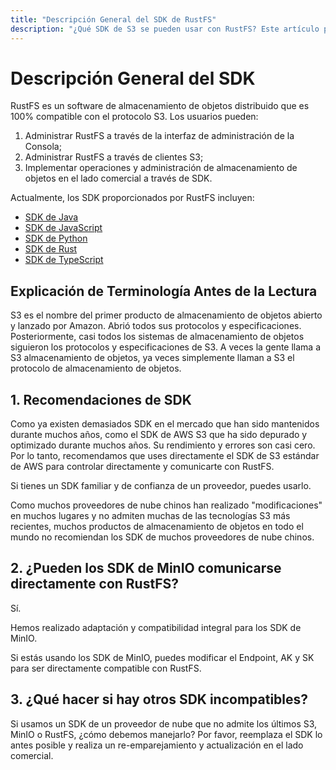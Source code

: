 ```yaml
---
title: "Descripción General del SDK de RustFS"
description: "¿Qué SDK de S3 se pueden usar con RustFS? Este artículo proporciona una explicación detallada."
---
```


# Descripción General del SDK

RustFS es un software de almacenamiento de objetos distribuido que es 100% compatible con el protocolo S3. Los usuarios pueden:

1. Administrar RustFS a través de la interfaz de administración de la Consola;
2. Administrar RustFS a través de clientes S3;
3. Implementar operaciones y administración de almacenamiento de objetos en el lado comercial a través de SDK.

Actualmente, los SDK proporcionados por RustFS incluyen:

- [SDK de Java](./java.md)
- [SDK de JavaScript](./javascript.md)
- [SDK de Python](./python.md)
- [SDK de Rust](./rust.md)
- [SDK de TypeScript](./typescript.md)

## Explicación de Terminología Antes de la Lectura

S3 es el nombre del primer producto de almacenamiento de objetos abierto y lanzado por Amazon. Abrió todos sus protocolos y especificaciones. Posteriormente, casi todos los sistemas de almacenamiento de objetos siguieron los protocolos y especificaciones de S3. A veces la gente llama a S3 almacenamiento de objetos, ya veces simplemente llaman a S3 el protocolo de almacenamiento de objetos.

## 1. Recomendaciones de SDK

Como ya existen demasiados SDK en el mercado que han sido mantenidos durante muchos años, como el SDK de AWS S3 que ha sido depurado y optimizado durante muchos años. Su rendimiento y errores son casi cero. Por lo tanto, recomendamos que uses directamente el SDK de S3 estándar de AWS para controlar directamente y comunicarte con RustFS.

Si tienes un SDK familiar y de confianza de un proveedor, puedes usarlo.

Como muchos proveedores de nube chinos han realizado "modificaciones" en muchos lugares y no admiten muchas de las tecnologías S3 más recientes, muchos productos de almacenamiento de objetos en todo el mundo no recomiendan los SDK de muchos proveedores de nube chinos.

## 2. ¿Pueden los SDK de MinIO comunicarse directamente con RustFS?

Sí.

Hemos realizado adaptación y compatibilidad integral para los SDK de MinIO.

Si estás usando los SDK de MinIO, puedes modificar el Endpoint, AK y SK para ser directamente compatible con RustFS.

## 3. ¿Qué hacer si hay otros SDK incompatibles?

Si usamos un SDK de un proveedor de nube que no admite los últimos S3, MinIO o RustFS, ¿cómo debemos manejarlo?
Por favor, reemplaza el SDK lo antes posible y realiza un re-emparejamiento y actualización en el lado comercial.